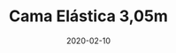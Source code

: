 ---
template: SingleToy
title: Cama Elástica 3,05m
status: Featured / Published
date: '2020-02-10'
featuredImage: https://brincadeira.co/products/list_camaelastica.png
price: R$100,00
excerpt: >-
  Há uma maneira melhor para incentivar as crianças a fazerem exercício físico ao ar livre?  
  
  
  
  As camas elásticas são um complemento cada vez mais popular para os eventos infantis. Durante os dias de sol, elas são bastante vistas em vários lugares com o objetivo de oferecer diversão para as crianças.
  
  
  
  Nos dias mais frios, as camas elásticas também podem atender, caso sejam instaladas em um ambiente fechado. Nesse momento elas entram até mesmo para espantar o frio e aquecer um pouco a brincadeira.
categories:
  - category: Outros
meta:
  canonicalLink: ''
  description: As camas elásticas são um complemento cada vez mais popular para os eventos infantis.
  noindex: false
  title: Cama Elástica 3,05m
---